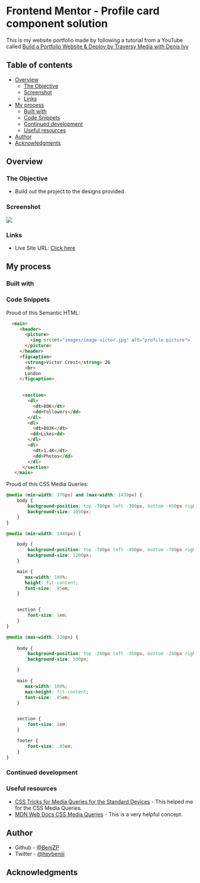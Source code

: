 # Frontend Mentor - Profile card component solution

This is my website portfolio made by following a tutorial from a YouTube called [Build a Portfolio Website & Deploy by Traversy Media with Denis Ivy](https://www.youtube.com/watch?v=r_hYR53r61M)

## Table of contents

- [Overview](#overview)
  - [The Objective](#the-objective)
  - [Screenshot](#screenshot)
  - [Links](#links)
- [My process](#my-process)
  - [Built with](#built-with)
  - [Code Snippets](#code-snippets)
  - [Continued development](#continued-development)
  - [Useful resources](#useful-resources)
- [Author](#author)
- [Acknowledgments](#acknowledgments)

## Overview

### The Objective

- Build out the project to the designs provided

### Screenshot

![](./images/screenshot.png)

### Links

- Live Site URL: [Click here](https://benjzp.github.io/my-website/)

## My process

### Built with

### Code Snippets

Proud of this Semantic HTML:

```html
  <main>
     <header>
       <picture>
         <img srcset="images/image-victor.jpg" alt="profile picture">
       </picture>
     </header>
     <figcaption>
       <strong>Victor Crest</strong> 26
       <br>
       London
     </figcaption>

      
      <section>
        <dl>
          <dt>80K</dt>
          <dd>Followers</dd>
        </dl>
        <dl>
          <dt>803K</dt>
         <dd>Likes<dd>
        </dl>
        <dl>
          <dt>1.4K</dt>
          <dd>Photos</dd>
        </dl>
      </section>
   </main>
```

Proud of this CSS Media Queries:

```css
@media (min-width: 376px) and (max-width: 1439px) {
    body {
        background-position: top -700px left -300px, bottom -650px right -300px;
        background-size: 1050px;
    }
}

@media (min-width: 1440px) {

    body {
        background-position: top -700px left -400px, bottom -700px right -380px;
        background-size: 1200px;
    }

    main {
       max-width: 100%;
       height: fit-content;
       font-size: .95em;
    }


    section {
        font-size: 1em;
    }
}

@media (max-width: 320px) {
    
    body {
        background-position: top -260px left -360px, bottom -260px right -360px;
        background-size: 500px;

    }

    main {
       max-width: 100%;
       max-height: fit-content;
       font-size: .85em;
    }


    section {
        font-size: 1em;
    }

    footer {
        font-size: .85em;
    }
}
```

### Continued development


### Useful resources

- [CSS Tricks for Media Queries for the Standard Devices](https://css-tricks.com/snippets/css/media-queries-for-standard-devices/) - This helped me for the CSS Media Queries.
- [MDN Web Docs CSS Media Queries](https://developer.mozilla.org/en-US/docs/Web/CSS/Media_Queries/Using_media_queries) - This is a very helpful concept.


## Author
- Github - [@BenjZP](https://github.com/BenjZP)
- Twitter - [@heybenjjj](https://www.twitter.com/heybenjjj)

## Acknowledgments



